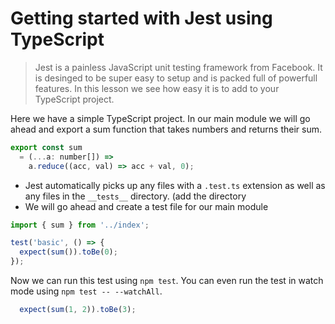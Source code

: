 # Getting started with Jest using TypeScript
> Jest is a painless JavaScript unit testing framework from Facebook. It is desinged to be super easy to setup and is packed full of powerfull features. In this lesson we see how easy it is to add to your TypeScript project.

Here we have a simple TypeScript project. In our main module we will go ahead and export a sum function that takes numbers and returns their sum.

```js
export const sum
  = (...a: number[]) =>
    a.reduce((acc, val) => acc + val, 0);
```

* Jest automatically picks up any files with a `.test.ts` extension as well as any files in the `__tests__` directory. (add the directory
* We will go ahead and create a test file for our main module 

```js
import { sum } from '../index';

test('basic', () => {
  expect(sum()).toBe(0);
});
```

Now we can run this test using `npm test`. You can even run the test in watch mode using `npm test -- --watchAll`. 

```js
  expect(sum(1, 2)).toBe(3);
```
